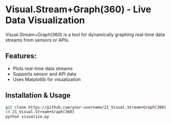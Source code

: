 # Visual.Stream+Graph(360) - Live Data Visualization  

Visual.Stream+Graph(360) is a tool for dynamically graphing real-time data streams from sensors or APIs.

## Features:
- Plots real-time data streams  
- Supports sensor and API data  
- Uses Matplotlib for visualization  

## Installation & Usage  
```bash
git clone https://github.com/your-username/21_Visual.Stream+Graph(360).git  
cd 21_Visual.Stream+Graph(360)  
python visualize.py  
